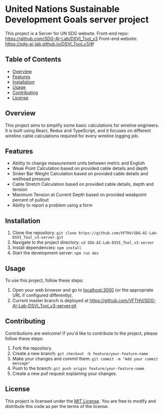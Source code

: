 # United Nations Sustainable Development Goals server project

This project is a Server for UN SDG website. 
Front-end repo: https://github.com/SDG-AI-Lab/DSVI_Tool_v3
Front-end website: https://sdg-ai-lab.github.io/DSVI_Tool_v3/#!

## Table of Contents

- [Overview](#overview)
- [Features](#features)
- [Installation](#installation)
- [Usage](#usage)
- [Contributing](#contributing)
- [License](#license)

## Overview

This project aims to simplify some basic calculations for wireline engineers. It is built using React, Redux and TypeScript, and it focuses on different wireline cable calculations required for every wireline logging job.

## Features

- Ability to change measurement units between metric and English
- Weak Point Calculation based on provided cable details and depth
- Sinker Bar Weight Calculation based on provided cable details and wellhead pressure
- Cable Stretch Calculation based on provided cable details, depth and tension
- Maximum Tension at Current Depth based on provided weakpoint percent of pullout
- Ability to report a problem using a form

## Installation

1. Clone the repository: `git clone https://github.com/VFTHV/SDG-AI-Lab-DSVI_Tool_v3-server.git`
2. Navigate to the project directory: `cd SDG-AI-Lab-DSVI_Tool_v3-server`
3. Install dependencies: `npm install`
4. Start the development server: `npm run dev`

## Usage

To use this project, follow these steps:

1. Open your web browser and go to [localhost:3000](http://localhost:3000) (or the appropriate URL if configured differently).
2. Current master branch is deployed at https://github.com/VFTHV/SDG-AI-Lab-DSVI_Tool_v3-server.git

## Contributing

Contributions are welcome! If you'd like to contribute to the project, please follow these steps:

1. Fork the repository.
2. Create a new branch: `git checkout -b feature/your-feature-name`
3. Make your changes and commit them: `git commit -m "Add your commit message"`
4. Push to the branch: `git push origin feature/your-feature-name`
5. Create a new pull request explaining your changes.

## License

This project is licensed under the [MIT License](LICENSE). You are free to modify and distribute this code as per the terms of the license.

